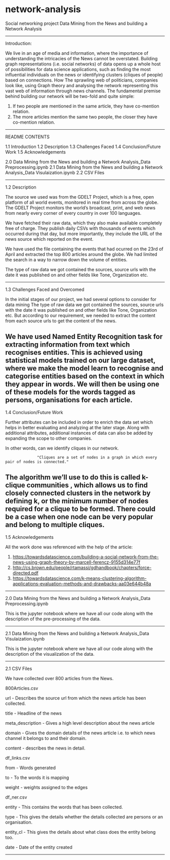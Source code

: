 # network-analysis
Social networking project
 Data Mining from the News and building a Network Analysis

-------------------------------------------------------------------------------------------------------------------------------------------------------------------------------------------

Introduction:

We live in an age of media and information, where the importance of understanding the intricacies
of the News cannot be overstated. Building graph representations (i.e. social networks) of data
opens up a whole host of possibilities for data science applications, such as finding the most influential
individuals on the news or identifying clusters (cliques of people) based on connections.
How The sprawling web of politicians, companies look like, using Graph theory and analysing
the network representing this vast web of information through news channels.
The fundamental premise behind building our network will be two-fold and quite simple:

1. If two people are mentioned in the same article, they have co-mention relation.
2. The more articles mention the same two people, the closer they have co-mention relation.

-------------------------------------------------------------------------------------------------------------------------------------------------------------------------------------------

README CONTENTS

1.1 Introduction
1.2 Description
1.3 Challenges Faced
1.4 Conclusion/Future Work
1.5 Acknowledgements

2.0 Data Mining from the News and building a Network Analysis_Data Preprocessing.ipynb
2.1 Data Mining from the News and building a Network Analysis_Data Visulaization.ipynb
2.2 CSV Files

----------------------------------------------------------------------------------------------------------------------------------------------------------------------------------------------

1.2 Description

The source we used was from the GDELT Project, which is a free, open platform of all world events, monitored in real time from across the globe.
The GDELT Project monitors the world’s broadcast, print, and web news from nearly every corner of every country in over 100 languages.

We have fetched their raw data, which they also make available completely free of charge. 
They publish daily CSVs with thousands of events which occurred during that day, but more importantly, they include the URL of the news source which reported on the event.

We have used the file containing the events that had ocurred on the 23rd of April and extracted the top 800 articles around the globe. 
We had limited the search in a way to narrow down the volume of entities.

The type of raw data we got contained the sources, source urls with the date it was published on and other fields like Tone, Organization etc. 

------------------------------------------------------------------------------------------------------------------------------------------------------------------------------------------------

1.3 Challenges Faced and Overcomed

In the initial stages of our project, we had several options to consider for data mining The type of raw data we got contained the sources, source urls with the date it was
published on and other fields like Tone, Organization etc. But according to our requirement, we needed to extract the content from each source urls to get the content of the news.

We have used Named Entity Recognition task for extracting information from text which recognises entities. This is achieved using statistical models trained
on our large dataset, where we make the model learn to recognise and categorise entities based on the context in which they appear in words. 
We will then be using one of these models for the words tagged as persons, organisations for each article.
--------------------------------------------------------------------------------------------------------------------------------------------------------------------------------------------

1.4 Conclusion/Future Work

Further attributes can be included in order to enrich the data set which helps in better evaluating and analyzing at the later stage.
Along with additional attributes, additional instances of data can also be added by expanding the scope to other companies.

In other words, can we identify cliques in our network.

                  "Cliques are a set of nodes in a graph in which every pair of nodes is connected."
The algorithm we’ll use to do this is called k-clique communities , which allows us to find closely connected clusters in the network by defining k, 
or the minimum number of nodes required for a clique to be formed. 
There could be a case when one node can be very popular and belong to multiple cliques.
-------------------------------------------------------------------------------------------------------------------------------------------------------------------------------------------

1.5 Acknowledgements

All the work done was referenced with the help of the article: 
1. https://towardsdatascience.com/building-a-social-network-from-the-news-using-graph-theory-by-marcell-ferencz-9155d314e77f
2. http://cs.brown.edu/people/rtamassi/gdhandbook/chapters/force-directed.pdf
3. https://towardsdatascience.com/k-means-clustering-algorithm-applications-evaluation-methods-and-drawbacks-aa03e644b48a

------------------------------------------------------------------------------------------------------------------------------------------------------------------------------------------

2.0 Data Mining from the News and building a Network Analysis_Data Preprocessing.ipynb

This is the jupyter notebook where we have all our code along with the description of the pre-processing of the data.

-------------------------------------------------------------------------------------------------------------------------------------------------------------------------------------------

2.1 Data Mining from the News and building a Network Analysis_Data Visulaization.ipynb

This is the jupyter notebook where we have all our code along with the description of the visualization of the data.

-------------------------------------------------------------------------------------------------------------------------------------------------------------------------------------------
2.1 CSV Files

We have collected over 800 articles from the News.

800Articles.csv

url				- Describes the source url from which the news article has been collected.

title				- Headline of the news

meta_description		- Gives a high level description about the news article

domain				- Gives the domain details of the news article i.e. to which news channel it belongs to and their domain.

content				- describes the news in detail.


df_links.csv

from				- Words generated

to				- To the words it is mapping

weight				- weights assigned to the edges


df_ner.csv

entity 				- This contains the words that has been collected.

type 				- This gives the details whether the details collected are persons or an organisation.

entity_cl 			- This gives the details about what class does the entity belong too.

date 				- Date of the entity created

--------------------------------------------------------------------------------------------------------------------------------------------------------------------------------------------





